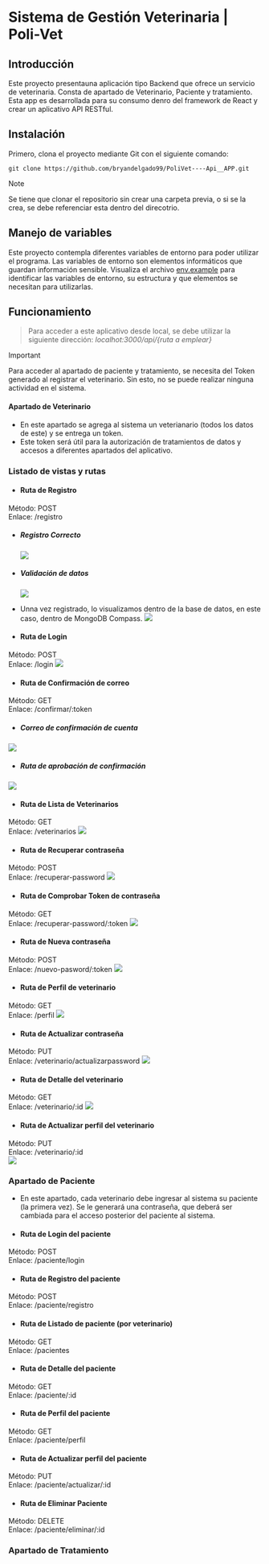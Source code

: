 # Sistema de Gestión Veterinaria | Poli-Vet

## Introducción
Este proyecto presentauna aplicación tipo Backend que ofrece un servicio de veterinaria. Consta de apartado de Veterinario, Paciente y tratamiento. Esta app es desarrollada para su consumo denro del framework de React y crear un aplicativo API RESTful.

## Instalación
Primero, clona el proyecto mediante Git con el siguiente comando:
~~~
git clone https://github.com/bryandelgado99/PoliVet----Api__APP.git
~~~

> [!NOTE]
> Se tiene que clonar el repositorio sin crear una carpeta previa, o si se la crea, se debe referenciar esta dentro del direcotrio.

## Manejo de variables
Este proyecto contempla diferentes variables de entorno para poder utilizar el programa. Las variables de entorno son elementos informáticos que guardan información sensible.
Visualiza el archivo [env.example](.env.example) para identificar las variables de entorno, su estructura y que elementos se necesitan para utilizarlas.

## Funcionamiento
> Para acceder a este aplicativo desde local, se debe utilizar la siguiente dirección: _localhot:3000/api/{ruta a emplear}_

> [!IMPORTANT]
> Para acceder al apartado de paciente y tratamiento, se necesita del Token generado al registrar el veterinario. Sin esto, no se puede realizar ninguna actividad en el sistema.

#### Apartado de Veterinario
- En este apartado se agrega al sistema un veterianario (todos los datos de este) y se entrega un token. 
- Este token será útil para la autorización de tratamientos de datos y accesos a diferentes apartados del aplicativo. 

### Listado de vistas y rutas
- #### Ruta de Registro
Método: POST  
Enlace: /registro
  - ##### Registro Correcto
    ![](https://github.com/bryandelgado99/PoliVet----Api__APP/blob/77b868f91533ce41f0c02e7974319e435da7c4af/images/registro.png)
  - ##### Validación de datos
    ![](https://github.com/bryandelgado99/PoliVet----Api__APP/blob/77b868f91533ce41f0c02e7974319e435da7c4af/images/validacion_datos.png)
  - Unna vez registrado, lo visualizamos dentro de la base de datos, en este caso, dentro de MongoDB Compass.
    ![](https://github.com/bryandelgado99/PoliVet----Api__APP/blob/4c7a75d99cd356cf9b318f00caf12de974de7e8b/images/compass.png)

- #### Ruta de Login
Método: POST  
Enlace: /login
![](https://github.com/bryandelgado99/PoliVet----Api__APP/blob/77b868f91533ce41f0c02e7974319e435da7c4af/images/login.png)

- #### Ruta de Confirmación de correo
Método: GET  
Enlace: /confirmar/:token
 - ##### Correo de confirmación de cuenta
  ![](https://github.com/bryandelgado99/PoliVet----Api__APP/blob/77b868f91533ce41f0c02e7974319e435da7c4af/images/mail_confirmacion.png)
 - ##### Ruta de aprobación de confirmación
  ![](https://github.com/bryandelgado99/PoliVet----Api__APP/blob/77b868f91533ce41f0c02e7974319e435da7c4af/images/confirmacion.png)

- #### Ruta de Lista de Veterinarios
Método: GET  
Enlace: /veterinarios
![](https://github.com/bryandelgado99/PoliVet----Api__APP/blob/4c7a75d99cd356cf9b318f00caf12de974de7e8b/images/listado_vet.png)

- #### Ruta de Recuperar contraseña
Método: POST  
Enlace: /recuperar-password
![](https://github.com/bryandelgado99/PoliVet----Api__APP/blob/77b868f91533ce41f0c02e7974319e435da7c4af/images/rec-pass.png)

- #### Ruta de Comprobar Token de contraseña
Método: GET  
Enlace: /recuperar-password/:token
![](https://github.com/bryandelgado99/PoliVet----Api__APP/blob/77b868f91533ce41f0c02e7974319e435da7c4af/images/token-pass-rec.png)

- #### Ruta de Nueva contraseña
Método: POST  
Enlace: /nuevo-pasword/:token
![](https://github.com/bryandelgado99/PoliVet----Api__APP/blob/77b868f91533ce41f0c02e7974319e435da7c4af/images/new-pass.png)

- #### Ruta de Perfil de veterinario
Método: GET  
Enlace: /perfil
![](https://github.com/bryandelgado99/PoliVet----Api__APP/blob/4c7a75d99cd356cf9b318f00caf12de974de7e8b/images/perfil-vet.png)

- #### Ruta de Actualizar contraseña
Método: PUT  
Enlace: /veterinario/actualizarpassword
![](https://github.com/bryandelgado99/PoliVet----Api__APP/blob/77b868f91533ce41f0c02e7974319e435da7c4af/images/act_pass.png)

- #### Ruta de Detalle del veterinario
Método: GET  
Enlace: /veterinario/:id
![](https://github.com/bryandelgado99/PoliVet----Api__APP/blob/4c7a75d99cd356cf9b318f00caf12de974de7e8b/images/detalle-vet.png)

- #### Ruta de Actualizar perfil del veterinario
Método: PUT  
Enlace: /veterinario/:id  
![](https://github.com/bryandelgado99/PoliVet----Api__APP/blob/77b868f91533ce41f0c02e7974319e435da7c4af/images/actualizaci%C3%B3n-perfil.png)

### Apartado de Paciente
- En este apartado, cada veterinario debe ingresar al sistema su paciente (la primera vez). Se le generará una contraseña, que deberá ser cambiada para el acceso posterior del paciente al sistema.

- #### Ruta de Login del paciente
Método: POST  
 Enlace: /paciente/login
![]()

- #### Ruta de Registro del paciente
Método: POST  
Enlace: /paciente/registro
![]()

- #### Ruta de Listado de paciente (por veterinario)
Método: GET  
Enlace: /pacientes
![]()

- #### Ruta de Detalle del paciente 
Método: GET  
Enlace: /paciente/:id
![]()

- #### Ruta de Perfil del paciente
Método: GET  
Enlace: /paciente/perfil
![]()

- #### Ruta de Actualizar perfil del paciente
Método: PUT  
Enlace: /paciente/actualizar/:id
![]()

- #### Ruta de Eliminar Paciente
Método: DELETE  
Enlace: /paciente/eliminar/:id
![]()

### Apartado de Tratamiento
